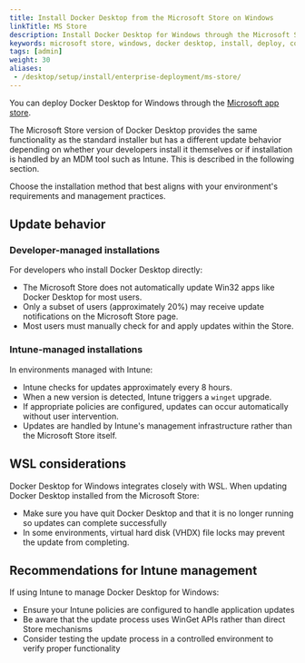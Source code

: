 ```yaml
---
title: Install Docker Desktop from the Microsoft Store on Windows
linkTitle: MS Store
description: Install Docker Desktop for Windows through the Microsoft Store. Understand its update behavior and limitations. 
keywords: microsoft store, windows, docker desktop, install, deploy, configure, admin, mdm, intune, winget
tags: [admin]
weight: 30
aliases: 
 - /desktop/setup/install/enterprise-deployment/ms-store/
---
```


You can deploy Docker Desktop for Windows through the [Microsoft app store](https://apps.microsoft.com/detail/xp8cbj40xlbwkx?hl=en-GB&gl=GB).

The Microsoft Store version of Docker Desktop provides the same functionality as the standard installer but has a different update behavior depending on whether your developers install it themselves or if installation is handled by an MDM tool such as Intune. This is described in the following section. 

Choose the installation method that best aligns with your environment's requirements and management practices.

## Update behavior

### Developer-managed installations

For developers who install Docker Desktop directly:

- The Microsoft Store does not automatically update Win32 apps like Docker Desktop for most users.
- Only a subset of users (approximately 20%) may receive update notifications on the Microsoft Store page.
- Most users must manually check for and apply updates within the Store.

### Intune-managed installations

In environments managed with Intune:
- Intune checks for updates approximately every 8 hours.
- When a new version is detected, Intune triggers a `winget` upgrade.  
- If appropriate policies are configured, updates can occur automatically without user intervention. 
- Updates are handled by Intune's management infrastructure rather than the Microsoft Store itself.

## WSL considerations

Docker Desktop for Windows integrates closely with WSL. When updating Docker Desktop installed from the Microsoft Store:
- Make sure you have quit Docker Desktop and that it is no longer running so updates can complete successfully
- In some environments, virtual hard disk (VHDX) file locks may prevent the update from completing.

## Recommendations for Intune management

If using Intune to manage Docker Desktop for Windows:
- Ensure your Intune policies are configured to handle application updates
- Be aware that the update process uses WinGet APIs rather than direct Store mechanisms
- Consider testing the update process in a controlled environment to verify proper functionality
